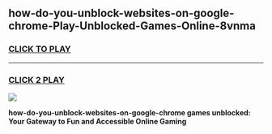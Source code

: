 
## how-do-you-unblock-websites-on-google-chrome-Play-Unblocked-Games-Online-8vnma
<h3>
<a href="https://premium76.site?title=how-do-you-unblock-websites-on-google-chrome&ref=25A">CLICK TO PLAY</a></h3>
<hr>

<h3>
<a href="https://premium76.site?title=how-do-you-unblock-websites-on-google-chrome&ref=25A">CLICK 2 PLAY</a>
  
</h3>

<a href="https://premium76.site?title=how-do-you-unblock-websites-on-google-chrome&ref=25A"><img src="https://clearcache.store/games.png"></a>


**how-do-you-unblock-websites-on-google-chrome games unblocked: Your Gateway to Fun and Accessible Online Gaming**
